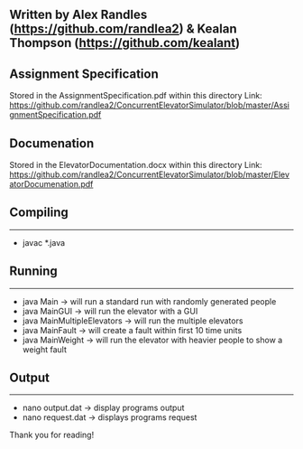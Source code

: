 ## Written by Alex Randles (https://github.com/randlea2) & Kealan Thompson (https://github.com/kealant) ##

## Assignment Specification ## 
Stored in the AssignmentSpecification.pdf within this directory
Link: https://github.com/randlea2/ConcurrentElevatorSimulator/blob/master/AssignmentSpecification.pdf

## Documenation ## 
Stored in the ElevatorDocumentation.docx within this directory
Link: https://github.com/randlea2/ConcurrentElevatorSimulator/blob/master/ElevatorDocumenation.pdf

## Compiling ##
**************************
* javac *.java




## Running ## 
**************************
* java Main                           -> will run a standard run with randomly generated people 
* java MainGUI                        -> will run the elevator with a GUI 
* java MainMultipleElevators          -> will run  the multiple elevators 
* java MainFault                      -> will create a fault within first 10 time units 
* java MainWeight                     -> will run the elevator with heavier people to show a weight fault 


## Output ##
**************************
* nano output.dat                     -> display programs output 
* nano request.dat                    -> displays programs request



Thank you for reading! 
